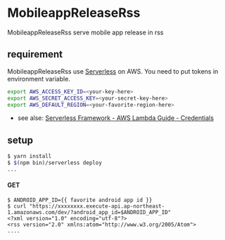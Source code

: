 # MobileappReleaseRss

MobileappReleaseRss serve mobile app release in rss

## requirement

MobileappReleaseRss use [Serverless](https://serverless.com/) on AWS.
You need to put tokens in environment variable.

```bash
export AWS_ACCESS_KEY_ID=<your-key-here>
export AWS_SECRET_ACCESS_KEY=<your-secret-key-here>
export AWS_DEFAULT_REGION=<your-favorite-region-here>
```

- see alse: [Serverless Framework - AWS Lambda Guide - Credentials](https://serverless.com/framework/docs/providers/aws/guide/credentials/)


## setup

```bash
$ yarn install
$ $(npm bin)/serverless deploy
...
```

#### GET

```console
$ ANDROID_APP_ID={{ favorite android app id }}
$ curl "https://xxxxxxxx.execute-api.ap-northeast-1.amazonaws.com/dev/?android_app_id=$ANDROID_APP_ID"
<?xml version="1.0" encoding="utf-8"?>
<rss version="2.0" xmlns:atom="http://www.w3.org/2005/Atom">
....
```
